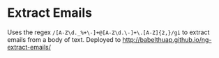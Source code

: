 # Extract Emails

Uses the regex `/[A-Z\d._%+\-]+@[A-Z\d.\-]+\.[A-Z]{2,}/gi` to extract emails from a body of text. Deployed to http://babelthuap.github.io/ng-extract-emails/